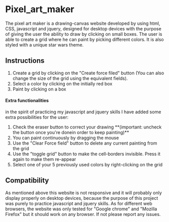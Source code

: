 # Pixel_art_maker
The pixel art maker is a drawing-canvas website developed by using html, CSS, javascript and jquery, designed for desktop devices with the purpose of giving the user the ability to draw by clicking on small boxes.
The user is able to create a grid where he can paint by picking different colors.
It is also styled with a unique star wars theme.

## Instructions
<ol>
<li>Create a grid by clicking on the "Create force filed" button (You can also change the size of the grid using the equivalent fields). </li>
<li>Select a color by clicking on the initially red box</li>
<li>Paint by clicking on a box</li>
</ol>

#### Extra functionalities
in the spirit of practicing my javascript and jquery skills I have added some extra possibilities for the user:
<ol>
<li>Check the eraser button to correct your drawing **(important: uncheck the button once you're donein order to keep painting)** </li>
<li>You can paint continuously by dragging the mouse</li>
<li>Use the "Clear Force field" button to delete any current painting from the grid</li>
<li>Use the "toggle grid" button to make the cell-borders invisible. Press it again to make them re-appear</li>
<li>Select one of your 5 previously used colors by right-clicking on the grid</li>
</ol>

## Compatibility
As mentioned above this website is not responsive and it will probably only display properly on desktop devices, because the purpose of this project was purely to practice javascript and jquery skills.
As for different web browsers, the website was only tested for "Google chrome" and "Mozilla Firefox" but it should work on any browser. If not please report any issues.




 
